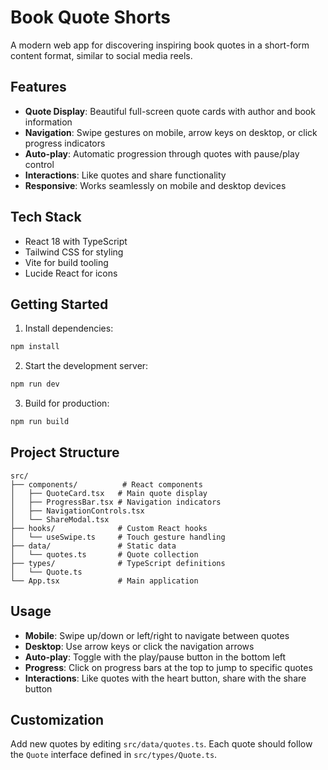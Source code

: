 # Book Quote Shorts

A modern web app for discovering inspiring book quotes in a short-form content format, similar to social media reels.

## Features

- **Quote Display**: Beautiful full-screen quote cards with author and book information
- **Navigation**: Swipe gestures on mobile, arrow keys on desktop, or click progress indicators
- **Auto-play**: Automatic progression through quotes with pause/play control
- **Interactions**: Like quotes and share functionality
- **Responsive**: Works seamlessly on mobile and desktop devices

## Tech Stack

- React 18 with TypeScript
- Tailwind CSS for styling
- Vite for build tooling
- Lucide React for icons

## Getting Started

1. Install dependencies:
```bash
npm install
```

2. Start the development server:
```bash
npm run dev
```

3. Build for production:
```bash
npm run build
```

## Project Structure

```
src/
├── components/          # React components
│   ├── QuoteCard.tsx   # Main quote display
│   ├── ProgressBar.tsx # Navigation indicators
│   ├── NavigationControls.tsx
│   └── ShareModal.tsx
├── hooks/              # Custom React hooks
│   └── useSwipe.ts     # Touch gesture handling
├── data/               # Static data
│   └── quotes.ts       # Quote collection
├── types/              # TypeScript definitions
│   └── Quote.ts
└── App.tsx             # Main application
```

## Usage

- **Mobile**: Swipe up/down or left/right to navigate between quotes
- **Desktop**: Use arrow keys or click the navigation arrows
- **Auto-play**: Toggle with the play/pause button in the bottom left
- **Progress**: Click on progress bars at the top to jump to specific quotes
- **Interactions**: Like quotes with the heart button, share with the share button

## Customization

Add new quotes by editing `src/data/quotes.ts`. Each quote should follow the `Quote` interface defined in `src/types/Quote.ts`.